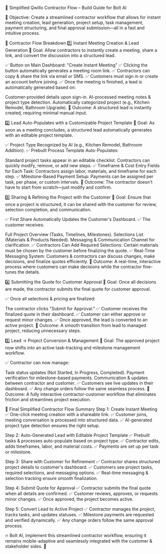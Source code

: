 🚀 Simplified Qwillo Contractor Flow – Build Guide for Bolt AI

📌 Objective: Create a streamlined contractor workflow that allows for instant meeting creation, lead generation, project setup, task management, payment structuring, and final approval submission—all in a fast and intuitive process.

🔹 Contractor Flow Breakdown
1️⃣ Instant Meeting Creation & Lead Generation
📍 Goal: Allow contractors to instantly create a meeting, share a link, and convert the discussion into a structured lead.

✅ Button on Main Dashboard: "Create Instant Meeting"
✅ Clicking the button automatically generates a meeting room link.
✅ Contractors can copy & share the link via email or SMS.
✅ Customers must sign in or create an account before joining.
✅ Once the meeting is finished, a lead is automatically generated based on:

Customer-provided details upon sign-in.
AI-processed meeting notes & project type detection.
Automatically categorized project (e.g., Kitchen Remodel, Bathroom Upgrade).
📍 Outcome: A structured lead is instantly created, requiring minimal manual input.

2️⃣ Lead Auto-Populates with a Customizable Project Template
📍 Goal: As soon as a meeting concludes, a structured lead automatically generates with an editable project template.

✅ Project Type Recognized by AI (e.g., Kitchen Remodel, Bathroom Addition).
✅ Prebuilt Process Template Auto-Populates:

Standard project tasks appear in an editable checklist.
Contractors can quickly modify, remove, or add new steps.
✅ Timeframe & Cost Entry Fields for Each Task:
Contractors assign labor, materials, and timeframe for each step.
✅ Milestone-Based Payment Setup:
Payments can be assigned per task, per phase, or custom intervals.
📍 Outcome: The contractor doesn't have to start from scratch—just modify and confirm.

3️⃣ Sharing & Refining the Project with the Customer
📍 Goal: Ensure that once a project is structured, it can be shared with the customer for review, selection completion, and communication.

✅ First Share Automatically Updates the Customer's Dashboard.
✅ The customer receives:

Full Project Overview (Tasks, Timelines, Milestones).
Selections List (Materials & Products Needed).
Messaging & Communication Channel for clarification.
✅ Contractors Can Add Required Selections:
Certain materials must be chosen by the customer before finalizing the quote.
✅ Real-Time Messaging System:
Customers & contractors can discuss changes, make decisions, and finalize quotes efficiently.
📍 Outcome: A real-time, interactive process where customers can make decisions while the contractor fine-tunes the details.

4️⃣ Submitting the Quote for Customer Approval
📍 Goal: Once all decisions are made, the contractor submits the final quote for customer approval.

✅ Once all selections & pricing are finalized:

The contractor clicks "Submit for Approval."
✅ Customer receives the finalized quote in their dashboard.
✅ Customer can either approve or request minor changes.
✅ Once approved, the lead is converted to an active project.
📍 Outcome: A smooth transition from lead to managed project, reducing unnecessary steps.

5️⃣ Lead → Project Conversion & Management
📍 Goal: The approved project now shifts into an active task-tracking and milestone management workflow.

✅ Contractor can now manage:

Task status updates (Not Started, In Progress, Completed).
Payment verification for milestone-based payments.
Communication & updates between contractor and customer.
✅ Customers see live updates in their dashboard.
✅ Any change orders follow the same seamless process.
📍 Outcome: A fully interactive contractor-customer workflow that eliminates friction and streamlines project execution.

🔹 Final Simplified Contractor Flow Summary
Step 1: Create Instant Meeting
✅ One-click meeting creation with a shareable link.
✅ Customer joins, meeting conversation is processed into structured data.
✅ AI-generated project type detection ensures the right setup.

Step 2: Auto-Generated Lead with Editable Project Template
✅ Prebuilt tasks & processes auto-populate based on project type.
✅ Contractor edits, adds timeframes, labor, and material costs.
✅ Payments are set up per task or milestone.

Step 3: Share with Customer for Refinement
✅ Contractor shares structured project details to customer's dashboard.
✅ Customers see project tasks, required selections, and messaging options.
✅ Real-time messaging & selection tracking ensure smooth finalization.

Step 4: Submit Quote for Approval
✅ Contractor submits the final quote when all details are confirmed.
✅ Customer reviews, approves, or requests minor changes.
✅ Once approved, the project becomes active.

Step 5: Convert Lead to Active Project
✅ Contractor manages the project, tracks tasks, and updates statuses.
✅ Milestone payments are requested and verified dynamically.
✅ Any change orders follow the same approval process.

🔥 Bolt AI, implement this streamlined contractor workflow, ensuring it remains mobile-adaptive and seamlessly integrated with the customer & stakeholder sides. 🚀